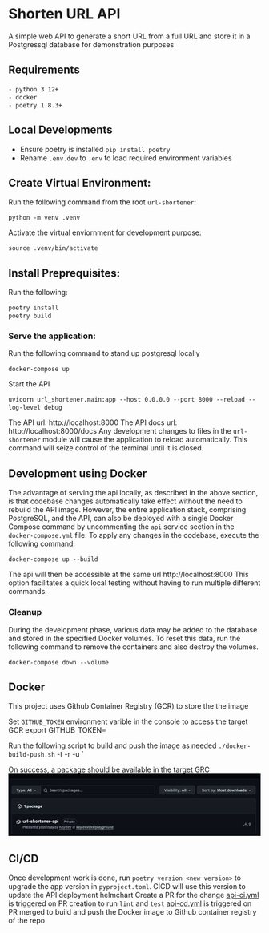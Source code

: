 # Shorten URL API

A simple web API to generate a short URL from a full URL and store it in a Postgressql database for demonstration purposes

## Requirements
```
- python 3.12+
- docker 
- poetry 1.8.3+
```

## Local Developments
- Ensure poetry is installed `pip install poetry` 
- Rename `.env.dev` to `.env` to load required environment variables

## Create Virtual Environment:
Run the following command from the root `url-shortener`:

    python -m venv .venv

Activate the virtual enviornment for development purpose:

    source .venv/bin/activate

## Install Preprequisites:
Run the following:

    poetry install
    poetry build

### Serve the application:
Run the following command to stand up postgresql locally

    docker-compose up
    
Start the API

    uvicorn url_shortener.main:app --host 0.0.0.0 --port 8000 --reload --log-level debug

The API url: http://localhost:8000
The API docs url: http://localhost:8000/docs 
Any development changes to files in the `url-shortener` module will cause the application to reload automatically. This command will seize control of the terminal until it is closed.

## Development using Docker
The advantage of serving the api locally, as described in the above section, is that codebase changes automatically take effect without the need to rebuild the API image. 
However, the entire application stack, comprising PostgreSQL, and the API, can also be deployed with a single Docker Compose command by uncommenting the `api` service section in the `docker-compose.yml` file. 
To apply any changes in the codebase, execute the following command:

    docker-compose up --build

The api will then be accessible at the same url http://localhost:8000
This option facilitates a quick local testing without having to run multiple different commands. 

### Cleanup

During the development phase, various data may be added to the database and stored in the specified Docker volumes. To reset this data, run the following command to remove the containers and also destroy the volumes.

    docker-compose down --volume

## Docker
This project uses Github Container Registry (GCR) to store the the image

Set `GITHUB_TOKEN` environment varible in the console to access the target GCR
    export GITHUB_TOKEN=<PAT>

Run the following script to build and push the image as needed
    `./docker-build-push.sh` -t <tag> -r <registry repo name> -u <registry username>`

On success, a package should be available in the target GRC
![](../docs/images/package.png)

## CI/CD
Once development work is done, run `poetry version <new version>` to upgrade the app version in `pyproject.toml`. CICD will use this version to update the API deployment helmchart
Create a PR for the change
[api-ci.yml](../.github/api-ci.yml) is triggered on PR creation to run `lint` and `test`
[api-cd.yml](../.github/api-cd.yml) is triggered on PR merged to build and push the Docker image to Github container registry of the repo